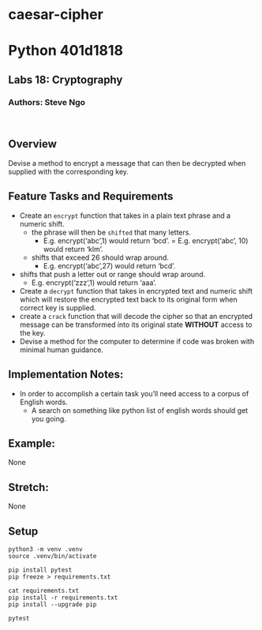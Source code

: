 # caesar-cipher
# Python 401d1818
## Labs 18: Cryptography
### Authors: Steve Ngo
​
## Overview
Devise a method to encrypt a message that can then be decrypted when supplied with the corresponding key.
​
## Feature Tasks and Requirements
* Create an `encrypt` function that takes in a plain text phrase and a numeric shift.
  * the phrase will then be `shifted` that many letters.
    * E.g. encrypt(‘abc’,1) would return ‘bcd’. = E.g. encrypt(‘abc’, 10) would return ‘klm’.
  * shifts that exceed 26 should wrap around.
    * E.g. encrypt(‘abc’,27) would return ‘bcd’.
* shifts that push a letter out or range should wrap around.
  * E.g. encrypt(‘zzz’,1) would return ‘aaa’.
* Create a `decrypt` function that takes in encrypted text and numeric shift which will restore the encrypted text back to its original form when correct key is supplied.
* create a `crack` function that will decode the cipher so that an encrypted message can be transformed into its original state **WITHOUT** access to the key.
* Devise a method for the computer to determine if code was broken with minimal human guidance.

## Implementation Notes:
* In order to accomplish a certain task you’ll need access to a corpus of English words.
  * A search on something like python list of english words should get you going.

## Example:
None

## Stretch:
None

## Setup

```
python3 -m venv .venv 
source .venv/bin/activate

pip install pytest
pip freeze > requirements.txt

cat requirements.txt 
pip install -r requirements.txt
pip install --upgrade pip

pytest
```